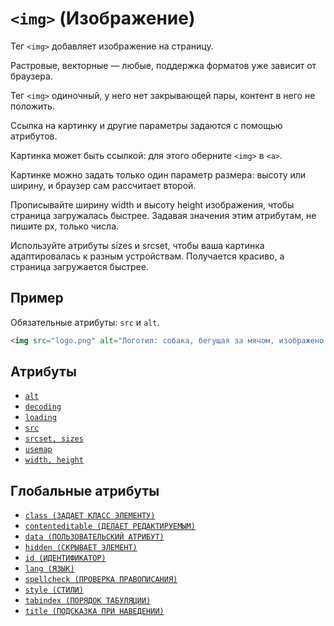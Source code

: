 # `<img>` (Изображение)

Тег `<img>` добавляет изображение на страницу.

Растровые, векторные — любые, поддержка форматов уже зависит от браузера.

Тег `<img>` одиночный, у него нет закрывающей пары, контент в него не положить.

Ссылка на картинку и другие параметры задаются с помощью атрибутов.

Картинка может быть ссылкой: для этого оберните `<img>` в `<a>`.

Картинке можно задать только один параметр размера: высоту или ширину, и браузер сам рассчитает второй.

Прописывайте ширину width и высоту height изображения, чтобы страница загружалась быстрее. Задавая значения этим атрибутам, не пишите px, только числа.

Используйте атрибуты sizes и srcset, чтобы ваша картинка адаптировалась к разным устройствам. Получается красиво, а страница загружается быстрее.

## Пример

Обязательные атрибуты: `src` и `alt`.

```html
<img src="logo.png" alt="Логотип: собака, бегущая за мячом, изображено схематично" />
```

## Атрибуты

- [`alt`](<../ATTRIBUTES/alt (АЛЬТЕРНАТИВНЫЙ ТЕКСТ).md>)
- [`decoding`](<../ATTRIBUTES/decoding (ДЕКОДИРОВАНИЕ).md>)
- [`loading`](<../ATTRIBUTES/loading (ЗАГРУЗКА).md>)
- [`src`](<../ATTRIBUTES/src (URL ИСТОЧНИКА).md>)
- [`srcset, sizes`](<../ATTRIBUTES/srcset, sizes (НАБОР ИЗОБРАЖЕНИЙ).md>)
- [`usemap`](<../ATTRIBUTES/usemap (ID КАРТЫ).md>)
- [`width, height`](<../ATTRIBUTES/width, height (ШИРИНА, ВЫСОТА).md>)

## Глобальные атрибуты

- [`class (ЗАДАЕТ КЛАСС ЭЛЕМЕНТУ)`](<../ATTRIBUTES GLOBAL/class (ЗАДАЕТ КЛАСС ЭЛЕМЕНТУ).md>)
- [`contenteditable (ДЕЛАЕТ РЕДАКТИРУЕМЫМ)`](<../ATTRIBUTES GLOBAL/contenteditable (ДЕЛАЕТ РЕДАКТИРУЕМЫМ).md>)
- [`data (ПОЛЬЗОВАТЕЛЬСКИЙ АТРИБУТ)`](<../ATTRIBUTES GLOBAL/data (ПОЛЬЗОВАТЕЛЬСКИЙ АТРИБУТ).md>)
- [`hidden (СКРЫВАЕТ ЭЛЕМЕНТ)`](<../ATTRIBUTES GLOBAL/hidden (СКРЫВАЕТ ЭЛЕМЕНТ).md>)
- [`id (ИДЕНТИФИКАТОР)`](<../ATTRIBUTES GLOBAL/id (ИДЕНТИФИКАТОР).md>)
- [`lang (ЯЗЫК)`](<../ATTRIBUTES GLOBAL/lang (ЯЗЫК).md>)
- [`spellcheck (ПРОВЕРКА ПРАВОПИСАНИЯ)`](<../ATTRIBUTES GLOBAL/spellcheck (ПРОВЕРКА ПРАВОПИСАНИЯ).md>)
- [`style (СТИЛИ)`](<../ATTRIBUTES GLOBAL/style (СТИЛИ).md>)
- [`tabindex (ПОРЯДОК ТАБУЛЯЦИИ)`](<../ATTRIBUTES GLOBAL/tabindex (ПОРЯДОК ТАБУЛЯЦИИ).md>)
- [`title (ПОДСКАЗКА ПРИ НАВЕДЕНИИ)`](<../ATTRIBUTES GLOBAL/title (ПОДСКАЗКА ПРИ НАВЕДЕНИИ).md>)

